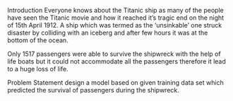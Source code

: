 Introduction
Everyone knows about the Titanic ship as many of the people have seen the Titanic movie and how it reached it’s tragic end on the night of 15th April 1912.
A ship which was termed as the ‘unsinkable’ one struck disaster by colliding with an iceberg and after few hours it was at the bottom of the ocean.

Only 1517 passengers were able to survive the shipwreck with the help of life boats but it could not accommodate all the passengers therefore it lead to a huge loss of life.

Problem Statement
design a model based on given training data set which predicted the survival of passengers during the shipwreck.
